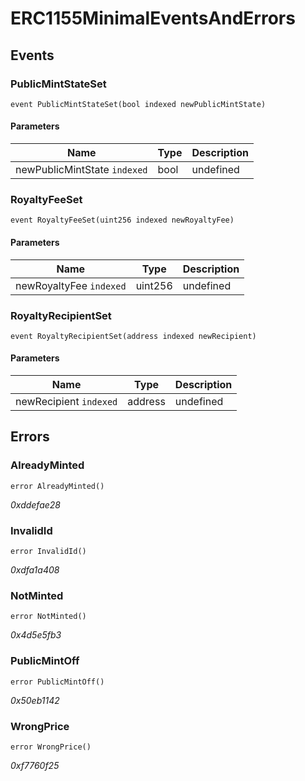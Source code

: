 # ERC1155MinimalEventsAndErrors










## Events

### PublicMintStateSet

```solidity
event PublicMintStateSet(bool indexed newPublicMintState)
```





#### Parameters

| Name | Type | Description |
|---|---|---|
| newPublicMintState `indexed` | bool | undefined |

### RoyaltyFeeSet

```solidity
event RoyaltyFeeSet(uint256 indexed newRoyaltyFee)
```





#### Parameters

| Name | Type | Description |
|---|---|---|
| newRoyaltyFee `indexed` | uint256 | undefined |

### RoyaltyRecipientSet

```solidity
event RoyaltyRecipientSet(address indexed newRecipient)
```





#### Parameters

| Name | Type | Description |
|---|---|---|
| newRecipient `indexed` | address | undefined |



## Errors

### AlreadyMinted

```solidity
error AlreadyMinted()
```



*0xddefae28*


### InvalidId

```solidity
error InvalidId()
```



*0xdfa1a408*


### NotMinted

```solidity
error NotMinted()
```



*0x4d5e5fb3*


### PublicMintOff

```solidity
error PublicMintOff()
```



*0x50eb1142*


### WrongPrice

```solidity
error WrongPrice()
```



*0xf7760f25*



